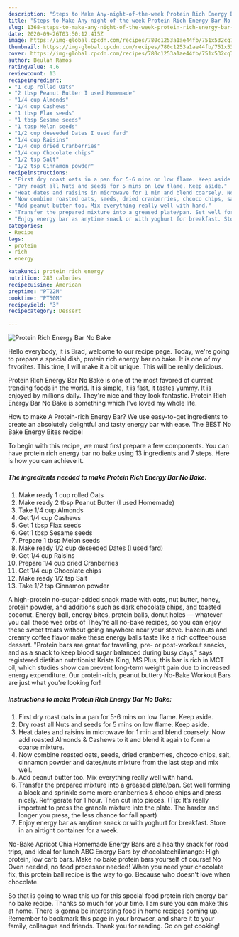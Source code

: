 ```yaml
---
description: "Steps to Make Any-night-of-the-week Protein Rich Energy Bar No Bake"
title: "Steps to Make Any-night-of-the-week Protein Rich Energy Bar No Bake"
slug: 1368-steps-to-make-any-night-of-the-week-protein-rich-energy-bar-no-bake
date: 2020-09-26T03:50:12.415Z
image: https://img-global.cpcdn.com/recipes/780c1253a1ae44fb/751x532cq70/protein-rich-energy-bar-no-bake-recipe-main-photo.jpg
thumbnail: https://img-global.cpcdn.com/recipes/780c1253a1ae44fb/751x532cq70/protein-rich-energy-bar-no-bake-recipe-main-photo.jpg
cover: https://img-global.cpcdn.com/recipes/780c1253a1ae44fb/751x532cq70/protein-rich-energy-bar-no-bake-recipe-main-photo.jpg
author: Beulah Ramos
ratingvalue: 4.6
reviewcount: 13
recipeingredient:
- "1 cup rolled Oats"
- "2 tbsp Peanut Butter I used Homemade"
- "1/4 cup Almonds"
- "1/4 cup Cashews"
- "1 tbsp Flax seeds"
- "1 tbsp Sesame seeds"
- "1 tbsp Melon seeds"
- "1/2 cup deseeded Dates I used fard"
- "1/4 cup Raisins"
- "1/4 cup dried Cranberries"
- "1/4 cup Chocolate chips"
- "1/2 tsp Salt"
- "1/2 tsp Cinnamon powder"
recipeinstructions:
- "First dry roast oats in a pan for 5-6 mins on low flame. Keep aside."
- "Dry roast all Nuts and seeds for 5 mins on low flame. Keep aside."
- "Heat dates and raisins in microwave for 1 min and blend coarsely. Now add roasted Almonds &amp; Cashews to it and blend it again to form a coarse mixture."
- "Now combine roasted oats, seeds, dried cranberries, chcoco chips, salt, cinnamon powder and dates/nuts mixture from the last step and mix well."
- "Add peanut butter too. Mix everything really well with hand."
- "Transfer the prepared mixture into a greased plate/pan. Set well forming a block and sprinkle some more cranberries &amp; choco chips and press nicely. Refrigerate for 1 hour. Then cut into pieces. (Tip: It’s really important to press the granola mixture into the plate. The harder and longer you press, the less chance for fall apart)"
- "Enjoy energy bar as anytime snack or with yoghurt for breakfast. Store in an airtight container for a week."
categories:
- Recipe
tags:
- protein
- rich
- energy

katakunci: protein rich energy 
nutrition: 283 calories
recipecuisine: American
preptime: "PT22M"
cooktime: "PT50M"
recipeyield: "3"
recipecategory: Dessert

---
```



![Protein Rich Energy Bar No Bake](https://img-global.cpcdn.com/recipes/780c1253a1ae44fb/751x532cq70/protein-rich-energy-bar-no-bake-recipe-main-photo.jpg)

Hello everybody, it is Brad, welcome to our recipe page. Today, we're going to prepare a special dish, protein rich energy bar no bake. It is one of my favorites. This time, I will make it a bit unique. This will be really delicious.

Protein Rich Energy Bar No Bake is one of the most favored of current trending foods in the world. It is simple, it is fast, it tastes yummy. It is enjoyed by millions daily. They're nice and they look fantastic. Protein Rich Energy Bar No Bake is something which I've loved my whole life.

How to make A Protein-rich Energy Bar? We use easy-to-get ingredients to create an absolutely delightful and tasty energy bar with ease. The BEST No Bake Energy Bites recipe!


To begin with this recipe, we must first prepare a few components. You can have protein rich energy bar no bake using 13 ingredients and 7 steps. Here is how you can achieve it.

<!--inarticleads1-->

##### The ingredients needed to make Protein Rich Energy Bar No Bake:

1. Make ready 1 cup rolled Oats
1. Make ready 2 tbsp Peanut Butter (I used Homemade)
1. Take 1/4 cup Almonds
1. Get 1/4 cup Cashews
1. Get 1 tbsp Flax seeds
1. Get 1 tbsp Sesame seeds
1. Prepare 1 tbsp Melon seeds
1. Make ready 1/2 cup deseeded Dates (I used fard)
1. Get 1/4 cup Raisins
1. Prepare 1/4 cup dried Cranberries
1. Get 1/4 cup Chocolate chips
1. Make ready 1/2 tsp Salt
1. Take 1/2 tsp Cinnamon powder


A high-protein no-sugar-added snack made with oats, nut butter, honey, protein powder, and additions such as dark chocolate chips, and toasted coconut. Energy ball, energy bites, protein balls, donut holes — whatever you call those wee orbs of They&#39;re all no-bake recipes, so you can enjoy these sweet treats without going anywhere near your stove. Hazelnuts and creamy coffee flavor make these energy balls taste like a rich coffeehouse dessert. &#34;Protein bars are great for traveling, pre- or post-workout snacks, and as a snack to keep blood sugar balanced during busy days,&#34; says registered dietitian nutritionist Krista King, MS Plus, this bar is rich in MCT oil, which studies show can prevent long-term weight gain due to increased energy expenditure. Our protein-rich, peanut buttery No-Bake Workout Bars are just what you&#39;re looking for! 

<!--inarticleads2-->

##### Instructions to make Protein Rich Energy Bar No Bake:

1. First dry roast oats in a pan for 5-6 mins on low flame. Keep aside.
1. Dry roast all Nuts and seeds for 5 mins on low flame. Keep aside.
1. Heat dates and raisins in microwave for 1 min and blend coarsely. Now add roasted Almonds &amp; Cashews to it and blend it again to form a coarse mixture.
1. Now combine roasted oats, seeds, dried cranberries, chcoco chips, salt, cinnamon powder and dates/nuts mixture from the last step and mix well.
1. Add peanut butter too. Mix everything really well with hand.
1. Transfer the prepared mixture into a greased plate/pan. Set well forming a block and sprinkle some more cranberries &amp; choco chips and press nicely. Refrigerate for 1 hour. Then cut into pieces. (Tip: It’s really important to press the granola mixture into the plate. The harder and longer you press, the less chance for fall apart)
1. Enjoy energy bar as anytime snack or with yoghurt for breakfast. Store in an airtight container for a week.


No-Bake Apricot Chia Homemade Energy Bars are a healthy snack for road trips, and ideal for lunch ABC Energy Bars by chocolatechilimango: High protein, low carb bars. Make no bake protein bars yourself of course! No Oven needed, no food processor needed! When you need your chocolate fix, this protein ball recipe is the way to go. Because who doesn&#39;t love when chocolate. 

So that is going to wrap this up for this special food protein rich energy bar no bake recipe. Thanks so much for your time. I am sure you can make this at home. There is gonna be interesting food in home recipes coming up. Remember to bookmark this page in your browser, and share it to your family, colleague and friends. Thank you for reading. Go on get cooking!
